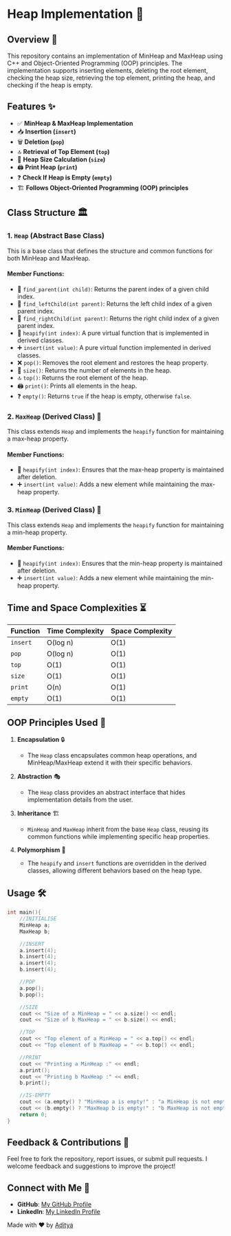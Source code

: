 # Heap Implementation 🚀

## Overview 📌
This repository contains an implementation of MinHeap and MaxHeap using C++ and Object-Oriented Programming (OOP) principles. The implementation supports inserting elements, deleting the root element, checking the heap size, retrieving the top element, printing the heap, and checking if the heap is empty.

## Features ✨
- ✅ **MinHeap & MaxHeap Implementation**
- 📥 **Insertion (`insert`)**
- 🗑️ **Deletion (`pop`)**
- 🔝 **Retrieval of Top Element (`top`)**
- 📏 **Heap Size Calculation (`size`)**
- 🖨️ **Print Heap (`print`)**
- ❓ **Check If Heap is Empty (`empty`)**
- 🏗️ **Follows Object-Oriented Programming (OOP) principles**

## Class Structure 🏛️
### 1. `Heap` (Abstract Base Class)
This is a base class that defines the structure and common functions for both MinHeap and MaxHeap.

#### Member Functions:
- 🔄 `find_parent(int child)`: Returns the parent index of a given child index.
- 🔄 `find_leftChild(int parent)`: Returns the left child index of a given parent index.
- 🔄 `find_rightChild(int parent)`: Returns the right child index of a given parent index.
- 🔧 `heapify(int index)`: A pure virtual function that is implemented in derived classes.
- ➕ `insert(int value)`: A pure virtual function implemented in derived classes.
- ❌ `pop()`: Removes the root element and restores the heap property.
- 📏 `size()`: Returns the number of elements in the heap.
- 🔝 `top()`: Returns the root element of the heap.
- 🖨️ `print()`: Prints all elements in the heap.
- ❓ `empty()`: Returns `true` if the heap is empty, otherwise `false`.

### 2. `MaxHeap` (Derived Class) 🔺
This class extends `Heap` and implements the `heapify` function for maintaining a max-heap property.

#### Member Functions:
- 🔄 `heapify(int index)`: Ensures that the max-heap property is maintained after deletion.
- ➕ `insert(int value)`: Adds a new element while maintaining the max-heap property.

### 3. `MinHeap` (Derived Class) 🔻
This class extends `Heap` and implements the `heapify` function for maintaining a min-heap property.

#### Member Functions:
- 🔄 `heapify(int index)`: Ensures that the min-heap property is maintained after deletion.
- ➕ `insert(int value)`: Adds a new element while maintaining the min-heap property.

## Time and Space Complexities ⏳

| Function   | Time Complexity | Space Complexity |
|------------|----------------|------------------|
| `insert`   | O(log n)       | O(1)             |
| `pop`      | O(log n)       | O(1)             |
| `top`      | O(1)           | O(1)             |
| `size`     | O(1)           | O(1)             |
| `print`    | O(n)           | O(1)             |
| `empty`    | O(1)           | O(1)             |

## OOP Principles Used 🎯
1. **Encapsulation** 🔒
   - The `Heap` class encapsulates common heap operations, and MinHeap/MaxHeap extend it with their specific behaviors.
   
2. **Abstraction** 🎭
   - The `Heap` class provides an abstract interface that hides implementation details from the user.
   
3. **Inheritance** 🏗️
   - `MinHeap` and `MaxHeap` inherit from the base `Heap` class, reusing its common functions while implementing specific heap properties.
   
4. **Polymorphism** 🔄
   - The `heapify` and `insert` functions are overridden in the derived classes, allowing different behaviors based on the heap type.

## Usage 🛠️
```cpp
int main(){
    //INITIALISE
    MinHeap a;
    MaxHeap b;

    //INSERT
    a.insert(4);
    b.insert(4);
    a.insert(4);
    b.insert(4);

    //POP
    a.pop();
    b.pop();

    //SIZE
    cout << "Size of a MinHeap = " << a.size() << endl;
    cout << "Size of b MaxHeap = " << b.size() << endl;

    //TOP
    cout << "Top element of a MinHeap = " << a.top() << endl;
    cout << "Top element of b MaxHeap = " << b.top() << endl;

    //PRINT
    cout << "Printing a MinHeap :" << endl;
    a.print();
    cout << "Printing b MaxHeap :" << endl;
    b.print();

    //IS-EMPTY
    cout << (a.empty() ? "MinHeap a is empty!" : "a MinHeap is not empty!") << endl;
    cout << (b.empty() ? "MaxHeap b is empty!" : "b MaxHeap is not empty!") << endl;
    return 0;
}
```

## Feedback & Contributions 🙌
Feel free to fork the repository, report issues, or submit pull requests.
I welcome feedback and suggestions to improve the project!

## Connect with Me 🌟 

- **GitHub**: [My GitHub Profile](https://github.com/tejash-exe)  
- **LinkedIn**: [My LinkedIn Profile](https://www.linkedin.com/in/aditya-choudhary-31137b291/)  

Made with ❤️ by [Aditya](https://github.com/tejash-exe)

